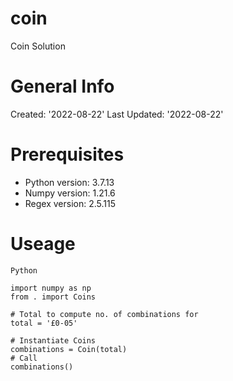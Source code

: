 # coin
Coin Solution

# General Info
Created: '2022-08-22'
Last Updated: '2022-08-22'

# Prerequisites
- Python version: 3.7.13
- Numpy version: 1.21.6
- Regex version: 2.5.115

# Useage

`Python`

```
import numpy as np
from . import Coins

# Total to compute no. of combinations for
total = '£0-05'

# Instantiate Coins
combinations = Coin(total)
# Call
combinations()

```
